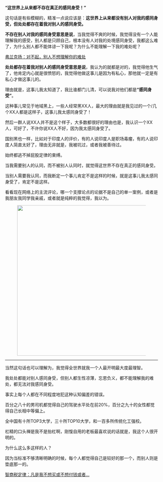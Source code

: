 <p data-pid="Kt7Vt85G"><b>“这世界上从来都不存在真正的感同身受！”</b></p><p data-pid="ZPtNZis0">这句话是有些模糊的，精准一点说应该是：<b>这世界上从来都没有别人对我的感同身受，但处处都存在着我对别人的感同身受。</b></p><p data-pid="6cQ2jPs9"><b>不存在别人对我的感同身受意思是说</b>，当我觉得不爽的时候，我觉得没有一个人能理解我的感受，别人都是只顾自己，根本没有人对我的处境感同身受，我都这么难了，为什么别人都不能体谅一下我呢？为什么不能理解一下我的难处呢？</p><a data-draft-node="block" data-draft-type="link-card" href="https://zhuanlan.zhihu.com/p/69766308" data-image="https://pic4.zhimg.com/v2-684635729e091cc1472077758de252b7_180x120.jpg" data-image-width="745" data-image-height="401" class="internal">弗兰克扬：对不起，别人不想理解你的难处</a><p data-pid="bBDGj26v"><b>处处都存在着我对别人的感同身受意思是说</b>，我认为的就都是对的，我觉得他生气了，他肯定内心就是很愤怒的，我觉得他做这事儿是因为有私心，那他就一定是有私心才做这事儿的。</p><p data-pid="xIGgXPw7">理由就是，这事儿我太知道了，我比谁都门儿清，可以说我对他们都是<b>“感同身受”</b>。</p><p data-pid="5tiE65D2">这种事儿常见于地域黑上，一些人经常黑XX人，最大的理由就是我见过的一个/几个XX人都是这样子，这事儿我太感同身受了！</p><p data-pid="kTMphh6Q">然后一群人说XX人并不是这个样子，大多数都很好的理由也是，我认识一个XX人，可好了，不许你说XX人不好，因为我太感同身受了。</p><p data-pid="eDgjhlyc">国别黑也一样，比如对于印度人的评价，有的人说印度人是职场毒瘤，有的人说印度人简直太好了，理由无非就是，我被坑过，或者我被善待过。</p><p data-pid="U-Y8VydL">始终都逃不掉屁股定律的束缚。</p><p data-pid="A1TIXv6k">当我需要别人的认同，而不被别人认同时，就觉得这世界不存在真正的感同身受。</p><p data-pid="AClJ4Vj6">当别人需要我认同，而我断定一个事儿肯定不是这样的时候，就是这事儿我太感同身受了，肯定不是这样。</p><p data-pid="h4haLZiS">看看现在网络上的主流评论，哪一个支撑论点的论据不是自己的单一案例，或者是我朋友我同学我亲戚，或者就是纯粹的我觉得，我以为。</p><figure data-size="normal"><img src="https://pic4.zhimg.com/v2-8771559b4f97208d9852d0594758fd8b_b.jpg" data-rawwidth="496" data-rawheight="347" data-size="normal" data-caption="" class="origin_image zh-lightbox-thumb" width="496" data-original="https://pic4.zhimg.com/v2-8771559b4f97208d9852d0594758fd8b_r.jpg" data-original-token="v2-fe70b471a5c7d6f9eb6dd8f5df77fa85"/></figure><hr/><p data-pid="Il818WyP">当然这句话也可以理解为，我觉得全世界就我一个人最开明最大度最理智。</p><p data-pid="RK0UHEed">我处处都能对别人感同身受，但别人都生性凉薄，忘恩负义，都不能理解我的难处，都无法对我感同身受。</p><p data-pid="BeuyAXaI">事实上每个人都在不同程度地犯这种认知偏差的错误。</p><p data-pid="__g6pd_o">百分之八十的男司机都觉得自己的驾驶水平处在前20%，百分之九十的女性都觉得自己长相中等偏上。</p><p data-pid="Vb8Y0m6T">全中国有十所TOP3大学，三十所TOP10大学，和一百多所传统化工强校。</p><p data-pid="pWMQIkAt">杠精的口头禅是我不是抬杠啊，刚愎自用的老板最喜欢说的话就是，我这个人很开明的。</p><p data-pid="jOCOEzuS">为什么这么多这样的人？</p><p data-pid="IdOi0vgz">因为当标准不够清晰明确的时候，每个人都觉得自己是较好的那一个，而别人则是垫底那一的。</p><a data-draft-node="block" data-draft-type="link-card" href="http://www.zhihu.com/pin/1168914371052384256" class="internal">智商税定律：凡是我不想买或不想付钱或者…</a><p></p>